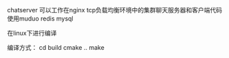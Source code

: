 chatserver
可以工作在nginx tcp负载均衡环境中的集群聊天服务器和客户端代码 
使用muduo redis mysql


在linux下进行编译

编译方式：
cd build
cmake ..
make

